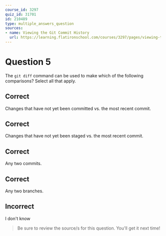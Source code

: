 ```yaml
---
course_id: 3297
quiz_id: 31701
id: 210489
type: multiple_answers_question
sources:
- name: Viewing the Git Commit History
  url: https://learning.flatironschool.com/courses/3297/pages/viewing-the-git-commit-history
---
```


# Question 5

The `git diff` command can be used to make which of the following comparisons?
Select all that apply.

## Correct

Changes that have not yet been committed vs. the most recent commit.

## Correct

Changes that have not yet been staged vs. the most recent commit.

## Correct

Any two commits.

## Correct

Any two branches.

## Incorrect

I don't know

> Be sure to review the source/s for this question. You'll get it next time!
